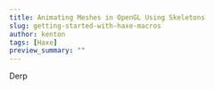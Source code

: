 ```yaml
---
title: Animating Meshes in OpenGL Using Skeletons
slug: getting-started-with-haxe-macros
author: kenton
tags: [Haxe]
preview_summary: ""
---
```


Derp
